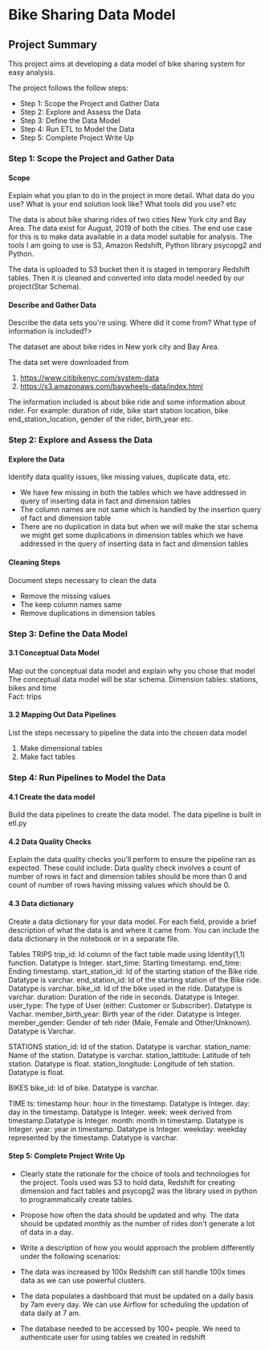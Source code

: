 # Bike Sharing Data Model
## Project Summary
This project aims at developing a data model of bike sharing system for easy analysis.

The project follows the follow steps:
* Step 1: Scope the Project and Gather Data
* Step 2: Explore and Assess the Data
* Step 3: Define the Data Model
* Step 4: Run ETL to Model the Data
* Step 5: Complete Project Write Up

### Step 1: Scope the Project and Gather Data

#### Scope
Explain what you plan to do in the project in more detail. What data do you use? What is your end solution look like? What tools did you use? etc

The data is about bike sharing rides of two cities New York city and Bay Area.
The data exist for August, 2019 of both the cities.
The end use case for this is to make data available in a data model suitable for analysis.
The tools I am going to use is S3, Amazon Redshift, Python library psycopg2 and Python.

The data is uploaded to S3 bucket then it is staged in temporary Redshift tables. Then it is cleaned and converted into data model needed by our project(Star Schema).

#### Describe and Gather Data
Describe the data sets you're using. Where did it come from? What type of information is included?>

The dataset are about bike rides in New york city and Bay Area.

The data set were downloaded from
1. https://www.citibikenyc.com/system-data
2. https://s3.amazonaws.com/baywheels-data/index.html

The information included is about bike ride and some information about rider.
For example: duration of ride, bike start station location, bike end_station_location, gender of the rider, birth_year etc.

### Step 2: Explore and Assess the Data
#### Explore the Data
Identify data quality issues, like missing values, duplicate data, etc.
- We have few missing in both the tables which we have addressed in query of inserting data in fact and dimension tables
- The column names are not same which is handled by the insertion query of fact and dimension table
- There are no duplication in data but when we will make the star schema we might get some duplications in dimension
tables which we have addressed in the query of inserting data in fact and dimension tables

#### Cleaning Steps
Document steps necessary to clean the data
- Remove the missing values
- The keep column names same
- Remove duplications in dimension tables


### Step 3: Define the Data Model
#### 3.1 Conceptual Data Model
Map out the conceptual data model and explain why you chose that model
The conceptual data model will be star schema.
Dimension tables: stations, bikes and time<br>
Fact: trips<br>

#### 3.2 Mapping Out Data Pipelines
List the steps necessary to pipeline the data into the chosen data model
1. Make dimensional tables
2. Make fact tables

### Step 4: Run Pipelines to Model the Data
#### 4.1 Create the data model
Build the data pipelines to create the data model.
The data pipeline is built in etl.py


#### 4.2 Data Quality Checks
Explain the data quality checks you'll perform to ensure the pipeline ran as expected. These could include:
Data quality check involves a count of number of rows in fact and dimension tables should be more than 0
and count of number of rows having missing values which should be 0.

#### 4.3 Data dictionary
Create a data dictionary for your data model. For each field, provide a brief description of what the data is and
where it came from. You can include the data dictionary in the notebook or in a separate file.

Tables
TRIPS
trip_id: Id column of the fact table made using Identity(1,1) function. Datatype is Integer.
start_time: Starting timestamp.
end_time: Ending timestamp.
start_station_id: Id of the starting station of the Bike ride. Datatype is varchar.
end_station_id: Id of the starting station of the Bike ride. Datatype is varchar.
bike_id: Id of the bike used in the ride. Datatype is varchar.
duration: Duration of the ride in seconds. Datatype is Integer.
user_type: The type of User (either: Customer or Subscriber). Datatype is Vachar.
member_birth_year: Birth year of the rider. Datatype is Integer.
member_gender: Gender of teh rider (Male, Female and Other/Unknown). Datatype is Varchar.

STATIONS
station_id: Id of the station. Datatype is varchar.
station_name: Name of the station. Datatype is varchar.
station_lattitude: Latitude of teh station. Datatype is float.
station_longitude: Longitude of teh station. Datatype is float.

BIKES
bike_id: Id of bike. Datatype is varchar.

TIME
ts: timestamp
hour: hour in the timestamp. Datatype is Integer.
day: day in the timestamp. Datatype is Integer.
week: week derived from timestamp.Datatype is Integer.
month: month in timestamp. Datatype is Integer.
year: year in timestamp. Datatype is Integer.
weekday: weekday represented by the timestamp. Datatype is varchar.

#### Step 5: Complete Project Write Up
* Clearly state the rationale for the choice of tools and technologies for the project.
Tools used was S3 to hold data, Redshift for creating dimension and fact tables and psycopg2 was the library used in
python to programmatically create tables.

* Propose how often the data should be updated and why.
The data should be updated monthly as the number of rides don't generate a lot of data in a day.

* Write a description of how you would approach the problem differently under the following scenarios:
 * The data was increased by 100x
 Redshift can still handle 100x times data as we can use powerful clusters.
 * The data populates a dashboard that must be updated on a daily basis by 7am every day.
 We can use Airflow for scheduling the updation of data daily at 7 am.
 * The database needed to be accessed by 100+ people.
 We need to authenticate user for using tables we created in redshift